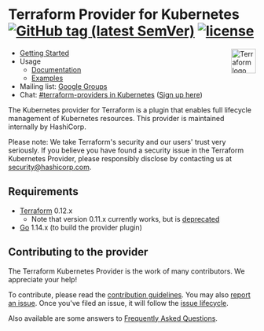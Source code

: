 
# Terraform Provider for Kubernetes [![GitHub tag (latest SemVer)](https://img.shields.io/github/v/tag/terraform-providers/terraform-provider-kubernetes?label=release)](https://github.com/terraform-providers/terraform-provider-kubernetes/releases) [![license](https://img.shields.io/github/license/terraform-providers/terraform-provider-kubernetes.svg)]()

<a href="https://terraform.io">
    <img src="https://cdn.rawgit.com/hashicorp/terraform-website/master/content/source/assets/images/logo-hashicorp.svg" alt="Terraform logo" title="Terrafpr," align="right" height="50" />
</a>

- [Getting Started](https://learn.hashicorp.com/terraform?track=kubernetes#kubernetes)
- Usage 
  - [Documentation](https://www.terraform.io/docs/providers/kubernetes/index.html)
  - [Examples](https://github.com/terraform-providers/terraform-provider-kubernetes/tree/master/_examples)
- Mailing list: [Google Groups](http://groups.google.com/group/terraform-tool)
- Chat: [#terraform-providers in Kubernetes](https://kubernetes.slack.com/messages/CJY6ATQH4) ([Sign up here](http://slack.k8s.io/))

The Kubernetes provider for Terraform is a plugin that enables full lifecycle management of Kubernetes resources. This provider is maintained internally by HashiCorp.

Please note: We take Terraform's security and our users' trust very seriously. If you believe you have found a security issue in the Terraform Kubernetes Provider, please responsibly disclose by contacting us at security@hashicorp.com.


## Requirements

-	[Terraform](https://www.terraform.io/downloads.html) 0.12.x
    - Note that version 0.11.x currently works, but is [deprecated](https://www.hashicorp.com/blog/deprecating-terraform-0-11-support-in-terraform-providers/)
-	[Go](https://golang.org/doc/install) 1.14.x (to build the provider plugin)

## Contributing to the provider

The Terraform Kubernetes Provider is the work of many contributors. We appreciate your help!

To contribute, please read the [contribution guidelines](_about/CONTRIBUTING.md). You may also [report an issue](https://github.com/terraform-providers/terraform-provider-kubernetes/issues/new/choose). Once you've filed an issue, it will follow the [issue lifecycle](ISSUES.md).

Also available are some answers to [Frequently Asked Questions](_about/FAQ.md).


